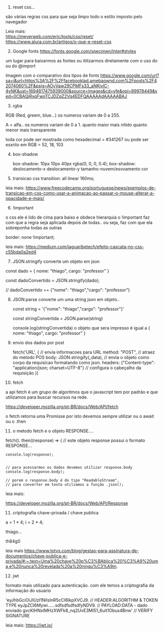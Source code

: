 


1. reset css... 

são várias regras css para que seja limpo todo o estilo imposto pelo navegador

Leia mais:  
https://meyerweb.com/eric/tools/css/reset/ 
https://www.alura.com.br/artigos/o-que-e-reset-css





2. Google fonts 
 https://fonts.google.com/specimen/Inter#styles

 um lugar para baixarmos as fontes ou itilizarmos diretamente com o uso do <link> ou do @import

 Imagem com o comparativo dos tipos de fonts
https://www.google.com/url?sa=i&url=https%3A%2F%2Ffacebooklad.amebaownd.com%2Fposts%2F42074060%2F&psig=AOvVaw29CPMFs33_aNKjvlC-4yNK&ust=1694817475939000&source=images&cd=vfe&opi=89978449&ved=0CBAQjRxqFwoTCJDZqZ2Vq4EDFQAAAAAdAAAAABAJ




3. rgba


RGB (Red, greem, blue...)
os numeros variam de 0 a 255.

A = alfa.. 
os numeros variam de 0 a 1. 
quanto maior mais nitido
quanto menor mais transparente

toda cor pode ser mostrada como hexadecimal = #341267
ou pode ser esxrito em RGB = 52, 18, 103


4. box-shadow

    box-shadow:  10px 10px 40px rgba(0, 0, 0, 0.4);
    box-shadow:   deslocamento-x  deslocamento-y  tamanho-nuvem/esvoamento cor




5. transicao css
 transition: all linear 160ms;

leia mais: https://www.freecodecamp.org/portuguese/news/exemplos-de-transicao-em-css-como-usar-a-animacao-ao-passar-o-mouse-alterar-a-opacidade-e-mais/




6. !important


o css ele é lido de cima para baixo e obdece hierarquia
o !important faz com que a regra seja aplicada depois de todas.. 
ou seja, faz com que ela sobreponha todas as outras

  border: none !important;


leia mais: https://medium.com/jaguaribetech/efeito-cascata-no-css-c55bda0a2ed4




7. JSON.stringify
 converte um objeto em json

 const dado = {
    nome: "thiago",
    cargo: "professor"
 }


const dadoConvertido = JSON.stringify(dado);

// dadoConvertido == {"nome": "thiago","cargo": "professor"}


8. JSON.parse 
   converte um uma string json em objeto.. 

    const string =  '{"nome": "thiago","cargo": "professor"}'

    const stringConvertida = JSON.parse(string)

    console.log(stringConvertida)
    o objeto que sera impresso é igual a 
    {
        nome: "thiago",
        cargo: "professor"
    }





9. envio dos dados por post
   
    fetch('URL', {   // envia informacoes para URL
        method: "POST", // atraez do metodo POS
        body: JSON.stringify(_data), // envia o objeto como corpo da requisicao formatando como json.
        headers: {"Content-type": "application/json; charset=UTF-8"} // configura o cabeçalho da requisição
    })



10. fetch 

a api fetch é um grupo de algoritmos que o javascript tem por padrão 
e que utilizamos para buscar recursos na rede.

https://developer.mozilla.org/pt-BR/docs/Web/API/fetch

o fetch retorna uma Promisse<Response> por isto devemos sempre utilizar ou o await ou o .then



11. o metodo fetch e o objeto RESPONSE.... 

 fetch().
 then((response) => {
    // este objeto response possui o formato RESPONSE...
    
    console.log(response); 
    
    
    // para acessarmos os dados devemos utilizar response.body
    console.log(response.body);

    // porem o response.body é do tipo "ReadableStream", 
    // para converter em texto utilzamos a função .json();



leia mais: 

https://developer.mozilla.org/pt-BR/docs/Web/API/Response



11. criptografia chave-privada / chave publica

a = 1 * 4;
i = 2 * 4;

thiago...

th84g0

 leia mais 
 https://www.totvs.com/blog/gestao-para-assinatura-de-documentos/chave-publica-e-privada/#:~:text=Uma%20chave%20p%C3%BAblica%20%C3%A9%20uma,e%20nunca%20revelada%20a%20ningu%C3%A9m.


12. jwt

formato mais utilizado para autenticação. 
com ele temos a criptografia da informação do usuario 


'eyJhbGciOiJIUzI1NiIsInR5cCI6IkpXVCJ9.   // HEADER:ALGORITHM & TOKEN TYPE
 eyJpZCI6Mywi......sdfsdfsdfsdfyNDV9. // PAYLOAD:DATA - dado enviado
 gvcKIHNxIMHzXWFk8_nq2UvE3Ml51_6uit1Obus4Bnw' // VERIFY SIGNATURE


leia mais: https://jwt.io/


